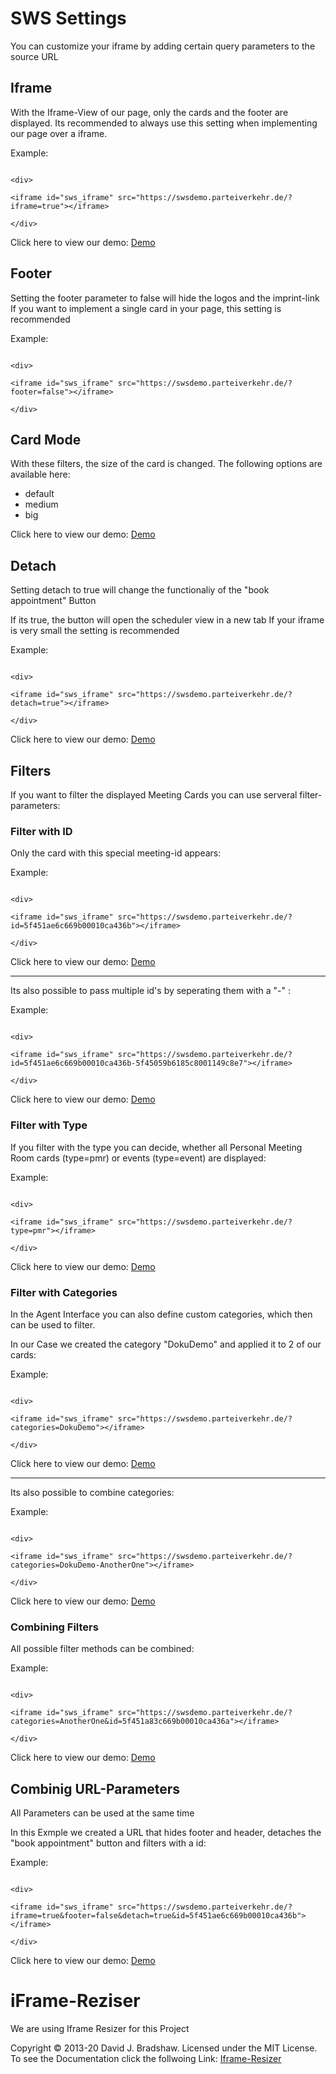 
# SWS Settings

 
You can customize your iframe by adding certain query parameters to the source URL

  

## Iframe

  

With the Iframe-View of our page, only the cards and the footer are displayed.
Its recommended to always use this setting when implementing our page over a iframe.

  

Example:

```

<div>

<iframe id="sws_iframe" src="https://swsdemo.parteiverkehr.de/?iframe=true"></iframe>

</div>

```

  

Click here to view our demo: [Demo](https://swsdemo.parteiverkehr.de/?iframe=true)

  

## Footer

  
Setting the footer parameter to false will hide the logos and the imprint-link
If you want to implement a single card in your page, this setting is recommended

  

Example:

```

<div>

<iframe id="sws_iframe" src="https://swsdemo.parteiverkehr.de/?footer=false"></iframe>

</div>

```

## Card Mode

  
With these filters, the size of the card is changed. The following options are available here:

- default
- medium
- big

  

Click here to view our demo: [Demo](https://swsdemo.parteiverkehr.de/?size=big)

  

## Detach

  

Setting detach to true will change the functionaliy of the "book appointment" Button

If its true, the button will open the scheduler view in a new tab
If your iframe is very small the setting is recommended

  

Example:

```

<div>

<iframe id="sws_iframe" src="https://swsdemo.parteiverkehr.de/?detach=true"></iframe>

</div>

```

  

Click here to view our demo: [Demo](https://swsdemo.parteiverkehr.de/?detach=true)

  

## Filters

  

If you want to filter the displayed Meeting Cards you can use serveral filter-parameters:

  

### Filter with ID

  
Only the card with this special meeting-id appears:


Example:

```

<div>

<iframe id="sws_iframe" src="https://swsdemo.parteiverkehr.de/?id=5f451ae6c669b00010ca436b"></iframe>

</div>

```

  

Click here to view our demo: [Demo](https://swsdemo.parteiverkehr.de/?id=5f451ae6c669b00010ca436b)

  

-------------------------------

  
Its also possible to pass multiple id's by seperating them with a "-" :

  
Example:

```

<div>

<iframe id="sws_iframe" src="https://swsdemo.parteiverkehr.de/?id=5f451ae6c669b00010ca436b-5f45059b6185c8001149c8e7"></iframe>

</div>

```

  

Click here to view our demo: [Demo](https://swsdemo.parteiverkehr.de/?id=5f451ae6c669b00010ca436b-5f45059b6185c8001149c8e7)

  
  

### Filter with Type

  

If you filter with the type you can decide, whether all Personal Meeting Room cards (type=pmr) or events (type=event) are displayed:

  

Example:

```

<div>

<iframe id="sws_iframe" src="https://swsdemo.parteiverkehr.de/?type=pmr"></iframe>

</div>

```

  

Click here to view our demo: [Demo](https://swsdemo.parteiverkehr.de/?type=pmr)

  
  

### Filter with Categories

  

In the Agent Interface you can also define custom categories, which then can be used to filter.

In our Case we created the category "DokuDemo" and applied it to 2 of our cards:

  
  

Example:

```

<div>

<iframe id="sws_iframe" src="https://swsdemo.parteiverkehr.de/?categories=DokuDemo"></iframe>

</div>

```

  

Click here to view our demo: [Demo](https://swsdemo.parteiverkehr.de/?categories=DokuDemo)

  
  

-----

  

Its also possible to combine categories:

  

Example:

```

<div>

<iframe id="sws_iframe" src="https://swsdemo.parteiverkehr.de/?categories=DokuDemo-AnotherOne"></iframe>

</div>

```

  

Click here to view our demo: [Demo](https://swsdemo.parteiverkehr.de/?categories=DokuDemo-AnotherOne)

  
  
  

### Combining Filters

  

All possible filter methods can be combined:

  

Example:

```

<div>

<iframe id="sws_iframe" src="https://swsdemo.parteiverkehr.de/?categories=AnotherOne&id=5f451a83c669b00010ca436a"></iframe>

</div>

```

  

Click here to view our demo: [Demo](https://swsdemo.parteiverkehr.de/?categories=AnotherOne&id=5f451a83c669b00010ca436a)

  

## Combinig URL-Parameters

  

All Parameters can be used at the same time

In this Exmple we created a URL that hides footer and header, detaches the "book appointment" button and filters with a id:

  
  

Example:

```

<div>

<iframe id="sws_iframe" src="https://swsdemo.parteiverkehr.de/?iframe=true&footer=false&detach=true&id=5f451ae6c669b00010ca436b"></iframe>

</div>

```

  

Click here to view our demo: [Demo](https://swsdemo.parteiverkehr.de/?iframe=true&footer=false&detach=true&id=5f451ae6c669b00010ca436b)

  

# iFrame-Reziser
We are using Iframe Resizer for this Project

Copyright © 2013-20 David J. Bradshaw. Licensed under the MIT License.
To see the Documentation click the follwoing Link: [Iframe-Resizer](https://github.com/davidjbradshaw/iframe-resizer/blob/master/README.md)